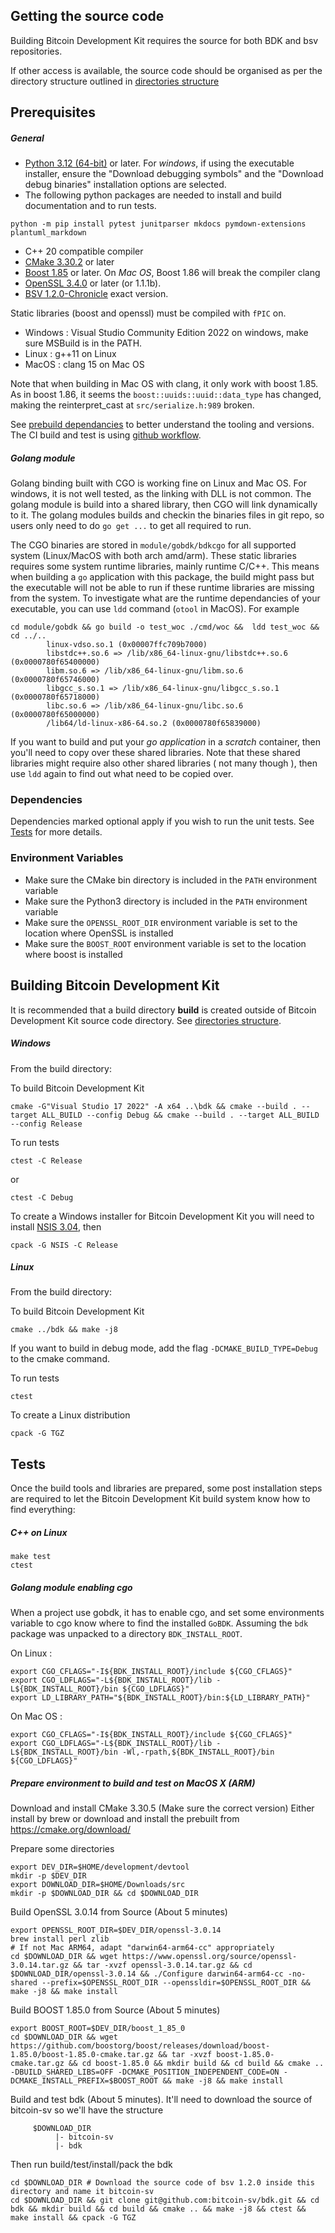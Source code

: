 ## Getting the source code
Building Bitcoin Development Kit requires the source for both BDK and bsv repositories. 

If other access is available, the source code should be organised as per the directory structure outlined in [directories structure](directories.md)

## Prerequisites
##### General
- [Python 3.12 (64-bit)](https://www.python.org/downloads/release/python-3125) or later. For _windows_, if using the executable installer, ensure the "Download debugging symbols" and the "Download debug binaries" installation options are selected. 
- The following python packages are needed to install and build documentation and to run tests.
```console
python -m pip install pytest junitparser mkdocs pymdown-extensions plantuml_markdown
```
- C++ 20 compatible compiler
- [CMake 3.30.2](https://cmake.org/download/) or later
- [Boost 1.85](https://www.boost.org/doc/libs/1_85_0/) or later. On _Mac OS_, Boost 1.86 will break the compiler clang
- [OpenSSL 3.4.0](https://openssl-library.org/source/index.html) or later (or 1.1.1b).
- [BSV 1.2.0-Chronicle](https://github.com/bitcoin-sv/bitcoin-sv/releases) exact version.

Static libraries (boost and openssl) must be compiled with `fPIC` on.

- Windows : Visual Studio Community Edition 2022 on windows, make sure MSBuild is in the PATH.
- Linux : g++11 on Linux
- MacOS : clang 15 on Mac OS

Note that when building in Mac OS with clang, it only work with boost 1.85. As in boost 1.86, it seems the `boost::uuids::uuid::data_type` has changed, making the reinterpret_cast at `src/serialize.h:989` broken.

See [prebuild dependancies](https://github.com/bitcoin-sv/bdk/blob/master/.github/workflows/prebuild_dependancies.yaml) to better understand the tooling and versions. The CI build and test is using [github workflow](https://github.com/bitcoin-sv/bdk/blob/master/.github/workflows/build_bdk.yaml).

##### Golang module
Golang binding built with CGO is working fine on Linux and Mac OS. For windows, it is not well tested, as the linking with DLL is not common.
The golang module is build into a shared library, then CGO will link dynamically to it. The golang modules builds and checkin the binaries files in git repo, so users only need to do `go get ...` to get all required to run.

The CGO binaries are stored in `module/gobdk/bdkcgo` for all supported system (Linux/MacOS with both arch amd/arm). These static libraries requires some system runtime libraries, mainly runtime C/C++. This means when building a `go` application with this package, the build might pass but the executable will not be able to run if these runtime libraries are missing from the system. To investigate what are the runtime dependancies of your executable, you can use `ldd` command (`otool` in MacOS). For example

```
cd module/gobdk && go build -o test_woc ./cmd/woc &&  ldd test_woc && cd ../..
        linux-vdso.so.1 (0x00007ffc709b7000)
        libstdc++.so.6 => /lib/x86_64-linux-gnu/libstdc++.so.6 (0x0000780f65400000)
        libm.so.6 => /lib/x86_64-linux-gnu/libm.so.6 (0x0000780f65746000)
        libgcc_s.so.1 => /lib/x86_64-linux-gnu/libgcc_s.so.1 (0x0000780f65718000)
        libc.so.6 => /lib/x86_64-linux-gnu/libc.so.6 (0x0000780f65000000)
        /lib64/ld-linux-x86-64.so.2 (0x0000780f65839000)
```
If you want to build and put your _go application_ in a _scratch_ container, then you'll need to copy over these shared libraries. Note that these shared libraries might require also other shared libraries ( not many though ), then use `ldd` again to find out what need to be copied over.

### Dependencies
Dependencies marked optional apply if you wish to run the unit tests. See [Tests](#tests) for more details.

### Environment Variables

- Make sure the CMake bin directory is included in the `PATH` environment variable
- Make sure the Python3 directory is included in the `PATH` environment variable
- Make sure the `OPENSSL_ROOT_DIR` environment variable is set to the location where OpenSSL is installed
- Make sure the `BOOST_ROOT` environment variable is set to the location where boost is installed

## Building Bitcoin Development Kit
It is recommended that a build directory **build** is created outside of Bitcoin Development Kit source code directory. See [directories structure](directories.md).

##### Windows

From the build directory:

To build Bitcoin Development Kit
```console
cmake -G"Visual Studio 17 2022" -A x64 ..\bdk && cmake --build . --target ALL_BUILD --config Debug && cmake --build . --target ALL_BUILD --config Release
```

To run tests
```console 
ctest -C Release
```
or
```console 
ctest -C Debug
```

To create a Windows installer for Bitcoin Development Kit you will need to install [NSIS 3.04](https://nsis.sourceforge.io/Download), then
```console 
cpack -G NSIS -C Release
```

##### Linux

From the build directory:

To build Bitcoin Development Kit
```console
cmake ../bdk && make -j8
```

If you want to build in debug mode, add the flag `-DCMAKE_BUILD_TYPE=Debug` to the cmake command.

To run tests
```console
ctest
```

To create a Linux distribution
```console
cpack -G TGZ
```

## Tests
Once the build tools and libraries are prepared, some post installation steps are required to let the Bitcoin Development Kit build system know how to find everything:

##### C++ on Linux
```console
make test
ctest
```

##### Golang module enabling cgo

When a project use gobdk, it has to enable cgo, and set some environments variable to cgo know where to find the installed `GoBDK`. Assuming the `bdk` package was unpacked to a directory `BDK_INSTALL_ROOT`.

On Linux :
```
export CGO_CFLAGS="-I${BDK_INSTALL_ROOT}/include ${CGO_CFLAGS}"
export CGO_LDFLAGS="-L${BDK_INSTALL_ROOT}/lib -L${BDK_INSTALL_ROOT}/bin ${CGO_LDFLAGS}"
export LD_LIBRARY_PATH="${BDK_INSTALL_ROOT}/bin:${LD_LIBRARY_PATH}"
```

On Mac OS :
```
export CGO_CFLAGS="-I${BDK_INSTALL_ROOT}/include ${CGO_CFLAGS}"
export CGO_LDFLAGS="-L${BDK_INSTALL_ROOT}/lib -L${BDK_INSTALL_ROOT}/bin -Wl,-rpath,${BDK_INSTALL_ROOT}/bin ${CGO_LDFLAGS}"
```

##### Prepare environment to build and test on MacOS X (ARM)

Download and install CMake 3.30.5 (Make sure the correct version)
Either install by brew or download and install the prebuilt from https://cmake.org/download/

Prepare some directories

```
export DEV_DIR=$HOME/development/devtool
mkdir -p $DEV_DIR
export DOWNLOAD_DIR=$HOME/Downloads/src
mkdir -p $DOWNLOAD_DIR && cd $DOWNLOAD_DIR
```

Build OpenSSL 3.0.14 from Source (About 5 minutes)
```
export OPENSSL_ROOT_DIR=$DEV_DIR/openssl-3.0.14
brew install perl zlib
# If not Mac ARM64, adapt "darwin64-arm64-cc" appropriately 
cd $DOWNLOAD_DIR && wget https://www.openssl.org/source/openssl-3.0.14.tar.gz && tar -xvzf openssl-3.0.14.tar.gz && cd $DOWNLOAD_DIR/openssl-3.0.14 && ./Configure darwin64-arm64-cc -no-shared --prefix=$OPENSSL_ROOT_DIR --openssldir=$OPENSSL_ROOT_DIR && make -j8 && make install
```

Build BOOST 1.85.0 from Source (About 5 minutes)

```
export BOOST_ROOT=$DEV_DIR/boost_1_85_0
cd $DOWNLOAD_DIR && wget https://github.com/boostorg/boost/releases/download/boost-1.85.0/boost-1.85.0-cmake.tar.gz && tar -xvzf boost-1.85.0-cmake.tar.gz && cd boost-1.85.0 && mkdir build && cd build && cmake .. -DBUILD_SHARED_LIBS=OFF -DCMAKE_POSITION_INDEPENDENT_CODE=ON -DCMAKE_INSTALL_PREFIX=$BOOST_ROOT && make -j8 && make install
```

Build and test bdk (About 5 minutes). It'll need to download the source of bitcoin-sv so we'll have the structure

```
     $DOWNLOAD_DIR 
          |- bitcoin-sv
          |- bdk
```

Then run build/test/install/pack the bdk

```
cd $DOWNLOAD_DIR # Download the source code of bsv 1.2.0 inside this directory and name it bitcoin-sv
cd $DOWNLOAD_DIR && git clone git@github.com:bitcoin-sv/bdk.git && cd bdk && mkdir build && cd build && cmake .. && make -j8 && ctest && make install && cpack -G TGZ
```